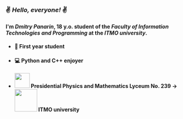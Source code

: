 ### ✌️ ***Hello, everyone!*** ✌️
#### I'm ***Dmitry Panarin***, 18 y.o. student of the *Faculty of Information Technologies and Programming* at the *ITMO university*.
 - #### 👦 First year student
 - #### 💻 Python and C++ enjoyer
 - #### <img src="https://d3ml3b6vywsj0z.cloudfront.net/company_images/5c3b05dbd55ae49f1b7e491a_images.png" width="40"> Presidential Physics and Mathematics Lyceum No. 239 -> <img src="https://itmo.ru/file/pages/213/logo_na_plashke_russkiy_chernyy.png" width="60"> ITMO university